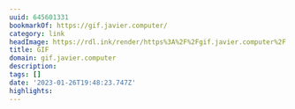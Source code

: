 ```yaml
---
uuid: 645601331
bookmarkOf: https://gif.javier.computer/
category: link
headImage: https://rdl.ink/render/https%3A%2F%2Fgif.javier.computer%2F
title: GIF
domain: gif.javier.computer
description: 
tags: []
date: '2023-01-26T19:48:23.747Z'
highlights: 
---
```



